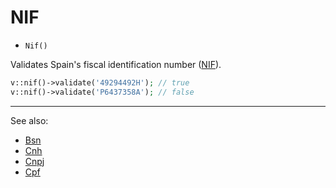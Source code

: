 # NIF

- `Nif()`

Validates Spain's fiscal identification number ([NIF](https://es.wikipedia.org/wiki/N%C3%BAmero_de_identificaci%C3%B3n_fiscal)).

```php
v::nif()->validate('49294492H'); // true
v::nif()->validate('P6437358A'); // false
```

***
See also:

  * [Bsn](Bsn.md)
  * [Cnh](Cnh.md)
  * [Cnpj](Cnpj.md)
  * [Cpf](Cpf.md)
